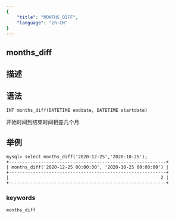 ```yaml
---
{
    "title": "MONTHS_DIFF",
    "language": "zh-CN"
}
---
```


## months_diff
## 描述
## 语法

`INT months_diff(DATETIME enddate, DATETIME startdate)`

开始时间到结束时间相差几个月

## 举例

```
mysql> select months_diff('2020-12-25','2020-10-25');
+-----------------------------------------------------------+
| months_diff('2020-12-25 00:00:00', '2020-10-25 00:00:00') |
+-----------------------------------------------------------+
|                                                         2 |
+-----------------------------------------------------------+
```

### keywords

    months_diff
